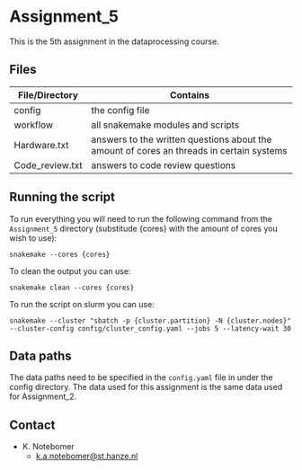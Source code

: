 # Assignment_5 #
This is the 5th assignment in the dataprocessing course.

## Files
|File/Directory                 |Contains                               |  
|---                            |---                                    |
|config                         |the config file                        |
|workflow                       |all snakemake modules and scripts      |
|Hardware.txt                   |answers to the written questions about the amount of cores an threads in certain systems       |
|Code_review.txt                |answers to code review questions|

## Running the script
To run everything you will need to run the following command from the ``Assignment_5`` directory
(substitude {cores} with the amount of cores you wish to use):
``` 
snakemake --cores {cores}
```

To clean the output you can use: 
```
snakemake clean --cores {cores}
```

To run the script on slurm you can use:
```
snakemake --cluster "sbatch -p {cluster.partition} -N {cluster.nodes}" --cluster-config config/cluster_config.yaml --jobs 5 --latency-wait 30
```

## Data paths
The data paths need to be specified in the  ``config.yaml`` file in under the config
directory. The data used for this assignment is the same data used for Assignment_2.

## Contact

* K. Notebomer
  * k.a.notebomer@st.hanze.nl
